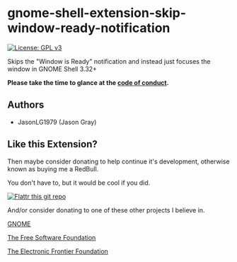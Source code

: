 # gnome-shell-extension-skip-window-ready-notification
[![License: GPL v3](https://img.shields.io/badge/License-GPL%20v3-blue.svg)](https://www.gnu.org/licenses/gpl-3.0)

 Skips the "Window is Ready" notification and instead just focuses the window in GNOME Shell 3.32+

<b>Please take the time to glance at the [code of conduct](https://github.com/JasonLG1979/gnome-shell-extension-skip-window-ready-notification/blob/master/CODE_OF_CONDUCT.md).</b>
 
## Authors
  * JasonLG1979 (Jason Gray)

## Like this Extension?

Then maybe consider donating to help continue it's development, otherwise known as buying me a RedBull.

You don't have to, but it would be cool if you did.

[![Flattr this git repo](https://api.flattr.com/button/flattr-badge-large.png)](https://flattr.com/submit/auto?user_id=JasonLG1979&url=https://github.com/JasonLG1979/gnome-shell-extensions-mpris-indicator-button)

And/or consider donating to one of these other projects I believe in.

[GNOME](https://www.gnome.org/support-gnome/donate/)

[The Free Software Foundation](https://www.fsf.org/about/ways-to-donate/)

[The Electronic Frontier Foundation](https://supporters.eff.org/donate/)
